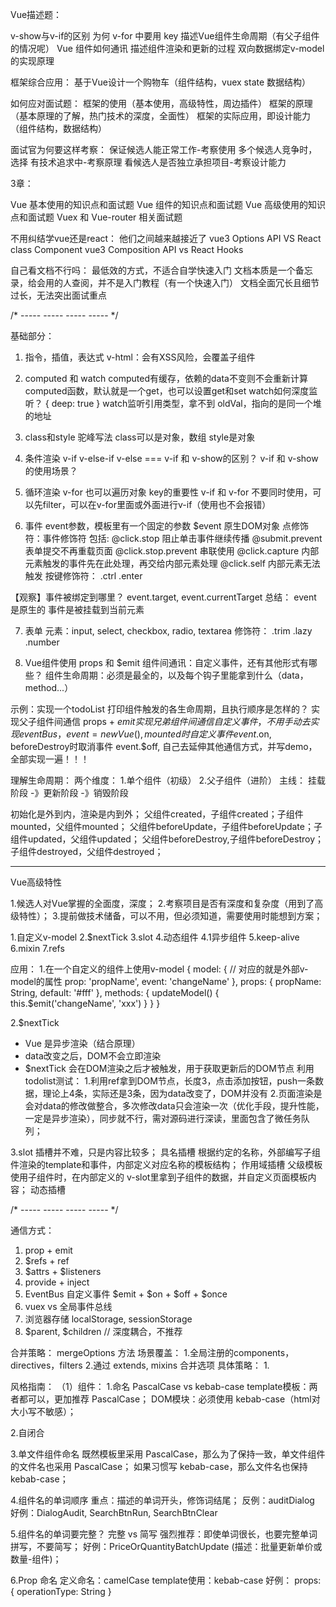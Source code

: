 Vue描述题：

v-show与v-if的区别
为何 v-for 中要用 key
描述Vue组件生命周期（有父子组件的情况呢）
Vue 组件如何通讯
描述组件渲染和更新的过程
双向数据绑定v-model的实现原理

框架综合应用：
基于Vue设计一个购物车（组件结构，vuex state 数据结构）

如何应对面试题：
框架的使用（基本使用，高级特性，周边插件）
框架的原理（基本原理的了解，热门技术的深度，全面性）
框架的实际应用，即设计能力（组件结构，数据结构）

面试官为何要这样考察：
保证候选人能正常工作-考察使用
多个候选人竞争时，选择 有技术追求中-考察原理
看候选人是否独立承担项目-考察设计能力

3章：

Vue 基本使用的知识点和面试题
Vue 组件的知识点和面试题
Vue 高级使用的知识点和面试题
Vuex 和 Vue-router 相关面试题

不用纠结学vue还是react：
他们之间越来越接近了
vue3 Options API VS React class Component
vue3 Composition API vs React Hooks

自己看文档不行吗：
最低效的方式，不适合自学快速入门
文档本质是一个备忘录，给会用的人查阅，并不是入门教程（有一个快速入门）
文档全面冗长且细节过长，无法突出面试重点

/* ----- ----- ----- ----- */

 基础部分：
 1. 指令，插值，表达式
 v-html：会有XSS风险，会覆盖子组件

 2. computed 和 watch
 computed有缓存，依赖的data不变则不会重新计算
 computed函数，默认就是一个get，也可以设置get和set
 watch如何深度监听？ { deep: true }
 watch监听引用类型，拿不到 oldVal，指向的是同一个堆的地址

3. class和style
驼峰写法
class可以是对象，数组
style是对象

4. 条件渲染
v-if v-else-if v-else ===
v-if 和 v-show的区别？
v-if 和 v-show的使用场景？

5. 循环渲染
v-for 也可以遍历对象
key的重要性
v-if 和 v-for 不要同时使用，可以先filter，可以在v-for里面或外面进行v-if（使用也不会报错）

6. 事件
event参数，模板里有一个固定的参数 $event 原生DOM对象
点修饰符：事件修饰符 包括:
    @click.stop 阻止单击事件继续传播
    @submit.prevent 表单提交不再重载页面
    @click.stop.prevent 串联使用
    @click.capture 内部元素触发的事件先在此处理，再交给内部元素处理
    @click.self 内部元素无法触发
按键修饰符：
    .ctrl
    .enter

【观察】事件被绑定到哪里？ event.target, event.currentTarget
总结：
    event 是原生的
    事件是被挂载到当前元素

7. 表单
元素：input, select, checkbox, radio, textarea
修饰符：
    .trim
    .lazy
    .number

8. Vue组件使用
props 和 $emit
组件间通讯：自定义事件，还有其他形式有哪些？
组件生命周期：必须是最全的，以及每个钩子里能拿到什么（data，method...）

示例：实现一个todoList
    打印组件触发的各生命周期，且执行顺序是怎样的？
    实现父子组件间通信 props + $emit
    实现兄弟组件间通信 自定义事件，不用手动去实现 eventBus，
        event = new Vue(), mounted时自定义事件 event.$on, beforeDestroy时取消事件 event.$off, 
    自己去延伸其他通信方式，并写demo，全部实现一遍！！！

理解生命周期：
两个维度：
    1.单个组件（初级）
    2.父子组件（进阶）
主线：
挂载阶段 -》更新阶段 -》销毁阶段

初始化是外到内，渲染是内到外；
父组件created，子组件created；子组件mounted，父组件mounted；
父组件beforeUpdate，子组件beforeUpdate；子组件updated，父组件updated；
父组件beforeDestroy,子组件beforeDestroy；子组件destroyed，父组件destroyed；

-----------------------------------
Vue高级特性

1.候选人对Vue掌握的全面度，深度；
2.考察项目是否有深度和复杂度（用到了高级特性）；
3.提前做技术储备，可以不用，但必须知道，需要使用时能想到方案；


1.自定义v-model
2.$nextTick
3.slot
4.动态组件
4.1异步组件
5.keep-alive
6.mixin
7.refs

应用：
1.在一个自定义的组件上使用v-model
<CustomColor v-model="color" />
{
    model: { // 对应的就是外部v-model的属性
        prop: 'propName',
        event: 'changeName'
    },
    props: {
        propName: String,
        default: '#fff'
    },
    methods: {
        updateModel() {
            this.$emit('changeName', 'xxx')
        }
    }
}

2.$nextTick
* Vue 是异步渲染（结合原理）
* data改变之后，DOM不会立即渲染
* $nextTick 会在DOM渲染之后才被触发，用于获取更新后的DOM节点
利用todolist测试：
1.利用ref拿到DOM节点，长度3，点击添加按钮，push一条数据，理论上4条，实际还是3条，因为data改变了，DOM并没有
2.页面渲染是会对data的修改做整合，多次修改data只会渲染一次（优化手段，提升性能，一定是异步渲染），同步就不行，需对源码进行深读，里面包含了微任务队列；

3.slot
插槽并不难，只是内容比较多；
具名插槽 根据约定的名称，外部编写子组件渲染的template和事件，内部定义对应名称的模板结构；
作用域插槽 父级模板使用子组件时，在内部定义的 v-slot里拿到子组件的数据，并自定义页面模板内容；
动态插槽

/* ----- ----- ----- ----- */

通信方式：
1. prop + emit
2. $refs + ref
3. $attrs + $listeners
4. provide + inject
5. EventBus 自定义事件 $emit + $on + $off + $once
6. vuex vs 全局事件总线
7. 浏览器存储 localStorage, sessionStorage
8. $parent, $children // 深度耦合，不推荐

合并策略：
mergeOptions 方法
场景覆盖：
1.全局注册的components，directives，filters
2.通过 extends, mixins 合并选项
具体策略：
1.

风格指南：
（1）组件：
1.命名
PascalCase vs kebab-case
template模板：两者都可以，更加推荐 PascalCase；
DOM模块：必须使用 kebab-case（html对大小写不敏感）；

2.自闭合
<MyComponent />

3.单文件组件命名
既然模板里采用 PascalCase，那么为了保持一致，单文件组件的文件名也采用 PascalCase；
如果习惯写 kebab-case，那么文件名也保持 kebab-case；

4.组件名的单词顺序
重点：描述的单词开头，修饰词结尾；
反例：auditDialog
好例：DialogAudit, SearchBtnRun, SearchBtnClear

5.组件名的单词要完整？
完整 vs 简写
强烈推荐：即使单词很长，也要完整单词拼写，不要简写；
好例：PriceOrQuantityBatchUpdate (描述：批量更新单价或数量-组件)；

6.Prop 命名
定义命名：camelCase
template使用：kebab-case
好例：
props: {
  operationType: String
}
<Dialog :operation-type="operationType" />
* 新技能：
加上校验，特别是传递约定值的时候；
props: {
  type: String,
  required: true,
  validator(value) {
    // 外部必须传递约定好的可选类型：新增 | 更新 | 只读
    return ['create', 'update', 'read'].indexOf(value) >= 0
  }
}

7.computed 的使用场景
在模板中编写简单的表达式可以，再稍微复杂一点，或者依赖其他属性时，放在computed中更适合；
它还有缓存，依赖不改变，就会直接反复上次结果,而且是响应式的，触发view更新；
不像methods，每次都要计算；
好例：
<el-button :disabled="onChecked" />
computed: {
  onChecked() {
    this.multipleSelection.length === 0
  },
  totalPrice() {
    return this.unitPrice * (this.counts || 0)
  }
}

8.指令缩写，统一使用缩写
v-bind: -> :
v-on  -> @
v-slot -> #

9.私有 property 命名
场景：mixins 混入；私有属性和方法；
目的：特别是 mixins，要避免冲突；
写法：$_namespace_xxx

/* ----- ----- ----- ----- */
计划安排表
7.23日
element-ui中，el-form 如何实现通信？
validate()
validateField()
resetFields()
...

